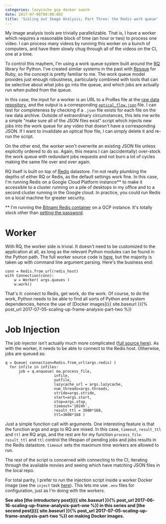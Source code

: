 ```yaml
---
categories: lazycache gcp docker swarm
date: 2017-07-06T00:00:00Z
title: 'Scaling out Image Analysis, Part Three: the Redis work queue'
---
```


My image analysis tools are trivially parallelizable.  That is, I have a worker
which requires a reasonable block of time (an hour or two) to process one video.
I can process many videos by running this worker on a bunch of computers, and
have them slowly chug through all of the videos on the CI, one at a time.  

To control this mayhem, I'm using a work queue system built around the [RQ](http://python-rq.org)
library for Python.   I've created similar systems in the past with [Resque](http://resque.github.io) for Ruby,
so the concept is pretty familiar to me.   The work queue model provides
just enough robustness, particularly combined with tools that can be selective about
what jobs go into the queue, and which jobs are actually run when pulled from the queue.

In this case, the input for a worker is an URL to a ProRes file at the [raw data
repository](https://rawdata.oceanobservatories.org/files/RS03ASHS/PN03B/06-CAMHDA301/2017/06/14/),
and the output is a corresponding
[`optical_flow.json`](https://github.com/CamHD-Analysis/CamHD_motion_metadata/blob/master/docs/OpticalFlow.md)
file.   I can test for completeness by checking if a `.json` file exists for
each file on the raw data archive.  Outside of extraordinary circumstances, this
lets me write a simple "make sure all of the JSON files exist" script which
injects new jobs into the work queue for any video that doesn't have a
corresponding JSON.   If I want to invalidate an optical flow file, I can simply
delete it and re-run the script.

On the other end, the worker won't overwrite an existing JSON file unless explicitly ordered to do so.
Again, this means I can (accidentally) over-stock the work queue with redundant
jobs requests and not burn a lot of cycles making the same file over and over again.

RQ itself is built on top of [Redis](https://redis.io) datastore.  I'm not really
plumbing the depths of either RQ or Redis, as the default settings work fine.  In this case,
I'm running Redis on a Google Cloud Platform instance** to make it accessible to a cluster running on
a pile of desktops in my office and to a second cluster running in the Google cloud.  In practice, you could run Redis on
a local machine for greater security.   

** I'm running the [Bitnami Redis container](https://github.com/bitnami/bitnami-docker-redis) on a GCP instance.  It's totally stock other than [setting the password](https://docs.bitnami.com/virtual-machine/components/redis/#how-to-change-the-redis-password).   


# Worker

With RQ, the worker side is trivial.   It doesn't need to be customized
to the application at all, as long as the relevant Python modules can be
found in the Python path.   The full worker source code is [here](https://github.com/CamHD-Analysis/camhd_motion_analysis/blob/master/python/rq_worker.py),
but the majority is taken up with command line argument parsing.  Here's the business end:

    conn = Redis.from_url(redis_host)
    with Connection(conn):
        w = Worker( args.queues )
        w.work()

That's it: connect to Redis, get work, do the work.  Of course, to do the work,
Python needs to be able to find all sorts of Python and system dependencies, hence the use of [Docker images]({{ site.baseurl }}{% post_url 2017-07-05-scaling-up-frame-analysis-part-two %})


# Job Injection

The job injector isn't actually much more complicated ([full source here](https://github.com/CamHD-Analysis/camhd_motion_analysis/blob/master/python/rq_client.py)).  As with the worker, it needs to be able to connect to the Redis host.  Otherwise, jobs are queued as:

    q = Queue( connection=Redis.from_url(args.redis) )
      for infile in infiles:
          job = q.enqueue( ma.process_file,
                          infile,
                          outfile,
                          lazycache_url = args.lazycache,
                          num_threads=args.threads,
                          stride=args.stride,
                          start=args.start,
                          stop=args.stop,
                          timeout='1024h',
                          result_ttl = 3600*168,
                          ttl=3600*168 )

Just a simple function call with arguments.   One interesting feature is that
the function args and args to RQ are mixed.  In this case, `timeout`, `result_ttl`
and `ttl` are RQ args, and the rest are for my function `process_file`.   `result_ttl` and `ttl` control the lifespan of pending jobs and jobs results in the Redis datastore.   `timeout` sets the maximum time workers are allowed to run.

The rest of the script is concerned with connecting to the CI, iterating through
the available movies and seeing which have matching JSON files in the local
repo.

For total parity, I prefer to run the injection script inside a worker Docker image (see the `inject` task [here](https://github.com/CamHD-Analysis/camhd-motion-analysis-deploy/blob/master/deploy/Rakefile)).   This lets me use `.env` files for configuration, just as I'm doing with the workers.

__See also [the introductory post]({{ site.baseurl }}{% post_url 2017-06-16-scaling-up-frame-analysis-part-one %}) in this series and [the second post]({{ site.baseurl }}{% post_url 2017-07-05-scaling-up-frame-analysis-part-two %}) on making Docker images.__
